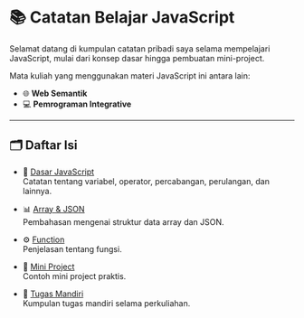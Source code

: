 # 📚 Catatan Belajar JavaScript 

Selamat datang di kumpulan catatan pribadi saya selama mempelajari JavaScript, mulai dari konsep dasar hingga pembuatan mini-project.

Mata kuliah yang menggunakan materi JavaScript ini antara lain:  
- 🌐 **Web Semantik**  
- 💻 **Pemrograman Integrative**

---

## 🗂️ Daftar Isi

- 📖 [Dasar JavaScript](./dasar-javascript)  
  Catatan tentang variabel, operator, percabangan, perulangan, dan lainnya.  

- 📊 [Array & JSON](./array-json)  
  Pembahasan mengenai struktur data array dan JSON.  

- ⚙️ [Function](./function)  
  Penjelasan tentang fungsi.  

- 🚀 [Mini Project](./project-mini)  
  Contoh mini project praktis.

- 📝 [Tugas Mandiri](./tugas-mandiri)  
  Kumpulan tugas mandiri selama perkuliahan.

